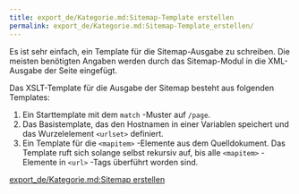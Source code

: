 ```yaml
---
title: export_de/Kategorie.md:Sitemap-Template erstellen
permalink: export_de/Kategorie.md:Sitemap-Template_erstellen/
---
```


Es ist sehr einfach, ein Template für die Sitemap-Ausgabe zu schreiben. Die meisten benötigten Angaben werden durch das Sitemap-Modul in die XML-Ausgabe der Seite eingefügt.

Das XSLT-Template für die Ausgabe der Sitemap besteht aus folgenden Templates:

1.  Ein Starttemplate mit dem `match` -Muster auf `/page`.
2.  Das Basistemplate, das den Hostnamen in einer Variablen speichert und das Wurzelelement `<urlset>` definiert.
3.  Ein Template für die `<mapitem>` -Elemente aus dem Quelldokument. Das Template ruft sich solange selbst rekursiv auf, bis alle `<mapitem>` -Elemente in `<url>` -Tags überführt worden sind.

[export_de/Kategorie.md:Sitemap erstellen](export_de/Kategorie.md:Sitemap_erstellen )